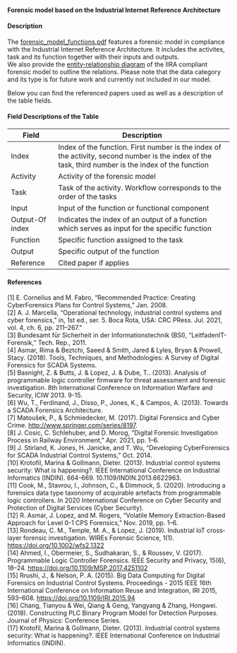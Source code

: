 #### Forensic model based on the Industrial Internet Reference Architecture

#### Description
The [forensic_model_functions.pdf](https://github.com/akarag/iira_functional_viewpoint_forensic_model/blob/main/forensic_model_functions.pdf "Forensic Model") features a forensic model in compliance with the Industrial Internet Reference Architecture.
It includes the activites, task and its function together with their inputs and outputs.<br />
We also provide the [entity-relationship diagram](https://github.com/akarag/iira_functional_viewpoint_forensic_model/blob/main/ics_forensics_ER.svg "Forensic Model ER") of the IIRA compliant forensic model to outline the relations. Please note that the data category and its type is
for future work and currently not included in our model.

Below you can find the referenced papers used as well as a description of the table fields.






#### Field Descriptions of the  Table
| Field  | Description |
| ------------- | ------------- |
| Index  | Index of the function. First number is the index of the activity, second number is the index of the task, third number is the index of the function |
| Activity  | Activity of the forensic model  |
| Task  | Task of the activity. Workflow corresponds to the order of the tasks  |
| lnput  | Input of the function or functional component  |
| Output-Of index  | Indicates the index of an output of a function which serves as input for the specific function |
| Function  | Specific function assigned to the task |
| Output  | Specific output of the function |
| Reference  | Cited paper if applies  |


#### References


[1]	E. Cornelius and M. Fabro, “Recommended Practice: Creating CyberForensics Plans for Control Systems,” Jan. 2008.<br />
[2]	A. J. Marcella, “Operational technology, industrial control systems and cyber forensics,” in, 1st ed., ser. 5. Boca Rota, USA: CRC PRess. Jul. 2021, vol. 4, ch. 6, pp. 211–267."<br />
[3]	Bundesamt für Sicherheit in der Informationstechnik (BSI), “LeitfadenIT-Forensik,” Tech. Rep., 2011.<br />
[4]	Asmar, Rima & Beztchi, Saeed & Smith, Jared & Lyles, Bryan & Prowell, Stacy. (2018). Tools, Techniques, and Methodologies: A Survey of Digital Forensics for SCADA Systems. <br />
[5]	Basnight, Z. & Butts, J. & Lopez, J. & Dube, T.. (2013). Analysis of programmable logic controller firmware for threat assessment and forensic investigation. 8th International Conference on Information Warfare and Security, ICIW 2013. 9-15. <br />
[6]	Wu, T., Ferdinand, J., Disso, P., Jones, K., & Campos, A. (2013). Towards a SCADA Forensics Architecture.<br />
[7]	Matoušek, P., & Schmiedecker, M. (2017). Digital Forensics and Cyber Crime. http://www.springer.com/series/8197. <br />
[8]	J. Cosic, C. Schlehuber, and D. Morog, “Digital Forensic Investigation Process in Railway Environment,” Apr. 2021, pp. 1–6. <br />
[9]	J. Stirland, K. Jones, H. Janicke, and T. Wu, “Developing CyberForensics for SCADA Industrial Control Systems,” Oct. 2014.<br />
[10]	Krotofil, Marina & Gollmann, Dieter. (2013). Industrial control systems security: What is happening?. IEEE International Conference on Industrial Informatics (INDIN). 664-669. 10.1109/INDIN.2013.6622963. <br />
[11]	Cook, M., Stavrou, I., Johnson, C., & Dimmock, S. (2020). Introducing a forensics data type taxonomy of acquirable artefacts from programmable logic controllers. In 2020 International Conference on Cyber Security and Protection of Digital Services (Cyber Security).<br />
[12]	R. Asmar, J. Lopez, and M. Rogers, “Volatile Memory Extraction-Based Approach for Level 0-1 CPS Forensics,” Nov. 2019, pp. 1–6.<br />
[13]	Rondeau, C. M., Temple, M. A., & Lopez, J. (2019). Industrial IoT cross‐layer forensic investigation. WIREs Forensic Science, 1(1). https://doi.org/10.1002/wfs2.1322<br />
[14]	Ahmed, I., Obermeier, S., Sudhakaran, S., & Roussev, V. (2017). Programmable Logic Controller Forensics. IEEE Security and Privacy, 15(6), 18–24. https://doi.org/10.1109/MSP.2017.4251102<br />
[15]	Rrushi, J., & Nelson, P. A. (2015). Big Data Computing for Digital Forensics on Industrial Control Systems. Proceedings - 2015 IEEE 16th International Conference on Information Reuse and Integration, IRI 2015, 593–608. https://doi.org/10.1109/IRI.2015.94<br />
[16]	Chang, Tianyou & Wei, Qiang & Geng, Yangyang & Zhang, Hongwei. (2018). Constructing PLC Binary Program Model for Detection Purposes. Journal of Physics: Conference Series. <br />
[17]	Krotofil, Marina & Gollmann, Dieter. (2013). Industrial control systems security: What is happening?. IEEE International Conference on Industrial Informatics (INDIN). <br />
